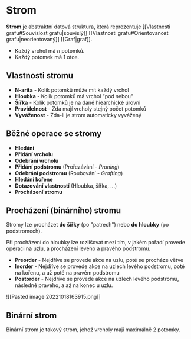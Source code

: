 # Strom
**Strom** je abstraktní datová struktura, která reprezentuje [[Vlastnosti grafu#Souvislost grafu|souvislý]] [[Vlastnosti grafu#Orientovanost grafu|neorientovaný]] [[Graf|graf]].

- Každý vrchol má $n$ potomků.
- Každý potomek má $1$ otce.

## Vlastnosti stromu
- **N-arita** - Kolik potomků může mít každý vrchol
- **Hloubka** - Kolik potomků má vrchol "pod sebou"
- **Šířka** - Kolik potomků je na dané hiearchické úrovni
- **Pravidelnost** - Zda mají vrcholy stejný počet potomků
- **Vyváženost** - Zda-li je strom automaticky vyvážený

## Běžné operace se stromy
- **Hledání**
- **Přidání vrcholu**
- **Odebrání vrcholu**
- **Přidání podstromu** (Prořezávání - *Pruning*)
- **Odebrání podstromu** (Roubování - *Grafting*)
- **Hledání kořene**
- **Dotazování vlastností** (Hloubka, šířka, ...)
- **Procházení stromu**

## Procházení (binárního) stromu
Stromy lze procházet **do šířky** (po "patrech") nebo **do hloubky** (po podstromech).

Při procházení do hloubky lze rozlišovat mezi tím, v jakém pořadí provede operaci na uzlu, a procházení levého a pravého podstromu.
- **Preorder** - Nejdříve se provede akce na uzlu, poté se procháze větve
- **Inorder** - Nejdříve se provede akce na uzlech levého podstromu, poté na kořenu, a až poté na pravém podstromu
- **Postorder** - Nejdříve se provede akce na uzlech levého podstromu, následně pravého, a až na konec u uzlu.

![[Pasted image 20221018163915.png]]


## Binární strom
Binární strom je takový strom, jehož vrcholy mají maximálně 2 potomky.